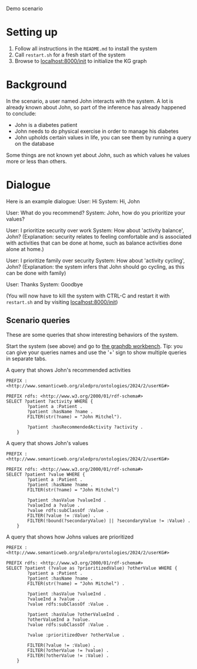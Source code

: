 Demo scenario

# Setting up
1. Follow all instructions in the ``README.md`` to install the system
2. Call ``restart.sh`` for a fresh start of the system
2. Browse to [localhost:8000/init](http://localhost:8000/init) to initialize the KG graph

# Background
In the scenario, a user named John interacts with the system.
A lot is already known about John, so part of the inference has already happened to conclude:
* John is a diabetes patient
* John needs to do physical exercise in order to manage his diabetes
* John upholds certain values in life, you can see them by running a query on the database

Some things are not known yet about John, such as which values he values more or less than others.

# Dialogue
Here is an example dialogue:
User: Hi
System: Hi, John

User: What do you recommend?
System: John, how do you prioritize your values?

User: I prioritize security over work
System: How about 'activity balance', John?
(Explanation: security relates to feeling comfortable and is associated with activities that can be done at home, such as balance activities done alone at home.)

User: I prioritize family over security
System: How about 'activity cycling', John?
(Explanation: the system infers that John should go cycling, as this can be done with family)

User: Thanks
System: Goodbye


(You will now have to kill the system with CTRL-C and restart it with ``restart.sh`` and by visiting [localhost:8000/init](http://localhost:8000/init))


## Scenario queries
These are some queries that show interesting behaviors of the system.

Start the system (see above) and go to [the graphdb workbench](http://localhost:7200/sparql).
Tip: you can give your queries names and use the '+' sign to show multiple queries in separate tabs.

A query that shows John's recommended activities
```sparql
PREFIX : <http://www.semanticweb.org/aledpro/ontologies/2024/2/userKG#>

PREFIX rdfs: <http://www.w3.org/2000/01/rdf-schema#>
SELECT ?patient ?activity WHERE {
        ?patient a :Patient .
		?patient :hasName ?name .
        FILTER(str(?name) = "John Mitchel").
        
        ?patient :hasRecommendedActivity ?activity .   
    }
```

A query that shows John's values
```sparql
PREFIX : <http://www.semanticweb.org/aledpro/ontologies/2024/2/userKG#>

PREFIX rdfs: <http://www.w3.org/2000/01/rdf-schema#>
SELECT ?patient ?value WHERE {
        ?patient a :Patient .
		?patient :hasName ?name .
        FILTER(str(?name) = "John Mitchel")
        
        ?patient :hasValue ?valueInd .
        ?valueInd a ?value .
        ?value rdfs:subClassOf :Value .
		FILTER(?value != :Value) .
		FILTER(!bound(?secondaryValue) || ?secondaryValue != :Value) .
    }
```

A query that shows how Johns values are prioritized
```sparql
PREFIX : <http://www.semanticweb.org/aledpro/ontologies/2024/2/userKG#>

PREFIX rdfs: <http://www.w3.org/2000/01/rdf-schema#>
SELECT ?patient (?value as ?prioritizedValue) ?otherValue WHERE {
        ?patient a :Patient .
		?patient :hasName ?name .
        FILTER(str(?name) = "John Mitchel") .
        
        ?patient :hasValue ?valueInd .
        ?valueInd a ?value .
        ?value rdfs:subClassOf :Value .
    	
    	?patient :hasValue ?otherValueInd .
    	?otherValueInd a ?value.
    	?value rdfs:subClassOf :Value .
    
    	?value :prioritizedOver ?otherValue .
    
		FILTER(?value != :Value) .
    	FILTER(?otherValue != ?value) .
   		FILTER(?otherValue != :Value) .
    }
```